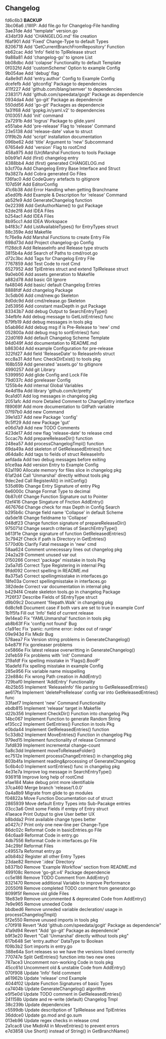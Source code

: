 

## Changelog

fd6c6b3 **BACKUP**   
3bc06a6 //WIP: Add file.go for Changelog-File handling   
3ae31de Add "template" version.go   
434bf39 Add 'CHANGELOG.md' file creation   
f6af901 Add 'Fixed' Change-Type to default Types   
8206718 Add 'GetCurrentBranchFromRepository' Function   
eb62cac Add 'Info' field to TplRelease struct   
9a88a81 Add 'changelog-go' to ignore List   
bb08dbc Add 'colapse' Functionality to default Template   
0f032fd Add 'customScheme' Option to example Config   
9b054ae Add 'debug' flag   
4a8e9d1 Add 'entry.author' Config to Example Config   
dcefefb Add 'gitconfig' Package to dependencies   
411f227 Add 'github.com/blang/semver' to dependencies   
2383171 Add 'github.com/speedata/gogit' Package as dependencie   
0934da4 Add 'go-git' Package as dependencie   
550dd56 Add 'go-git' Packages as dependencie   
1a31f68 Add 'gopkg.in/yaml.v2' to dependencies   
0103051 Add 'init' command   
2a7291b Add 'logrus' Package to glide.yaml   
e551abe Add 'pre-release' Flag to 'release' Command   
23e5138 Add 'release-date' value to struct   
01f9b2b Add 'script' installation documentation   
096be62 Add 'title' Argument to 'new' Subcommand   
67654e9 Add 'version' Flag to rootCmd   
458a975 Add (Un)Marshal Functions to tools Package   
b0b91e1 Add (first) changelog entry   
4388bb4 Add (first) generated CHANGELOG.md   
b3cf70a Add Changelog Entry Base Interface and Struct   
9a3827a Add Cobra generated Go Files   
f36fac0 Add CodeQuery artefacts to gitignore   
107d59f Add EditorConfig   
41c6b38 Add Error Handling when getting Branchname   
a5ed0fb Add Example & Description for 'release' Command   
ab52fe9 Add GenerateChangelog function   
0e22398 Add GetAuthorName() to gut Package   
62de2f8 Add IDEA Files   
b254ac1 Add IDEA Files   
8b95cc1 Add IDEA Workspace   
b4f83c7 Add ListAvailableTypes() for EntryTypes struct   
88c359e Add Makefile   
fc76e9a Add Marshal Functions to create Entry File   
698d73d Add Project changelog-go Config   
f128dc8 Add ReleaseInfo and Release type structs   
3815b4a Add Search of Paths to cmd/root.go   
d72c3bc Add Tags for Changelog Entry File   
7767859 Add Test Code to root Cmd   
6527952 Add TplEntries struct and extend TplRelease struct   
9a0eb06 Add assets generation to Makefile   
a882d78 Add basic Git Ignore   
fa48046 Add basic/ default Changelog Entries   
8888fdf Add changelog Package   
3c5db06 Add cmd/new.go Skeleton   
8d0dc9d Add cmd/release.go Skeleton   
2d53956 Add constant maxDepth in gut Package   
83343b7 Add debug Output to SearchEntryType()   
34efbfe Add debug message to GetListEntries() func   
679fb19 Add debug messages in tools pkg   
b5ab86d Add debug msg if is Pre-Release to 'new' cmd   
052800a Add debug msg to sortEntries() func   
22d0169 Add default Changelog Scheme Template   
94d049f Add documentation to README.md   
b86304d Add example Configuration for pre-release   
322fd27 Add field 'ReleaseDate' to ReleaseInfo struct   
ecc8a31 Add func CheckDirExist() to tools pkg   
168b559 Add generated 'assets.go' to gitignore   
4990257 Add git Library   
5399950 Add glide Config and Lock File   
79d037c Add goreleaser Config   
1255b4e Add internal Global Variables   
4e4d19a Add library 'github.com/kr/pretty'   
9ca1d01 Add log messages in changelog pkg   
2051afc Add more Detailed Comment to ChangeEntry interface   
f89069f Add more documentation to GitPath variable   
07f97b0 Add new Command   
39e1d37 Add new Package 'config'   
9c5ff29 Add new Package 'gut'   
e06d7a9 Add new TODO Comments   
423de17 Add new flag 'release-date' to release cmd   
5ccac7b Add prepareReleaseDir() function   
248ea57 Add processChangelogTmpl() function   
69da49a Add skeleton of GetReleasedEntries() func   
d64da8c Add tags to fields of struct ReleaseInfo   
aefdada Add two debug messages before exiting   
b1ce9aa Add version Entry to Example Config   
62a1190 Allocate memory for files slice in changelog pkg   
61af2d4 Call 'Unmarshal' directly without tools pkg   
9dec2ed Call RegisterAll() in initConfig()   
535d69b Change Entry Signature of entry Pkg   
6e6000c Change Format Type to decimal   
0b87c6f Change Function Signature out to Pointer   
f2ef416 Change Singature of Fnction AddEntry()   
467676d Change check for max Depth in Config Search   
b295b6c Change field name 'Collapse' in default Scheme   
da5de18 Change fieldname to 'Collapse'   
048df23 Change function signature of prepareReleaseDir()   
975071d Change search criterias of SearchEntryType()   
b613f1e Change signature of function GetReleasedEntries()   
3c7942f Check if path is Directory in GetEntries()   
5770d0b Clarify Fatal message in 'new' cmd   
58aa624 Comment unnecessary lines out changelog pkg   
24a2a29 Comment unused var out   
0150266 Correct 'package' misstake in tools Pkg   
2a5a7d5 Correct Type Registering in internal Pkg   
9fdd092 Correct spelling in README.md   
8a375a5 Correct spellingmisstake in interfaces.go   
18fe03a Correct spellingmisstake in interfaces.go   
382dede Correct var documentation in internal pkg   
b4294f4 Create skeleton tools.go in changelog Package   
7f26f37 Describe Fields of SEntryType struct   
d9b09c2 Document 'filepath.Walk' in changelog pkg   
6d8cfe8 Document case if both vars are set to true in example Conf   
1b1f5fa Fill out 'Info' field of current release   
9e14ea0 Fix 'YAMLUnmarshal' function in tools pkg   
ab8b63f Fix 'config not found' Bug   
c1a91ec Fix 'panic: runtime error: index out of range'   
09e943d Fix Mkdir Bug   
578aea7 Fix Version string problems in GenerateChangelog()   
b4e871f Fix goreleaser problems   
ce5866e Fix latest release overwritting in GenerateChangelog()   
2d1eb59 Fix problems with 'init' Command   
219afdf Fix spelling misstake in 'Flags().BoolP'   
16adefd Fix spelling misstake in example Config   
285e956 Fix variable name misspelling   
22e884c Fix wrong Path creation in AddEntry()   
729baf0 Implement 'AddEntry' Functionality   
4b25b55 Implement 'ReleaseInfo' file parsing to GetReleasedEntries()   
ae617fa Implement 'deletePreRelease' config var into GetReleasedEntries() func   
33faef7 Implement 'new' Command Functionality   
ebdb815 Implement 'release' target in Makefile   
d22b356 Implement CheckDir() Function into changelog Pkg   
14bc067 Implement Function to generate Random String   
ef35cc2 Implement GetEntries() Function in tools Pkg   
e0bda44 Implement GetReleasedEntries() function   
5c33db2 Implement MoveEntries() Function in changelog Pkg   
979ed15 Implement functionality of release Command   
7afd839 Implement incremental change-count   
5a8c3dd Implement moveToReleaseFolder()   
ec7512e Implement processChangeEntries() in changelog pkg   
803b4fa Implement reading&processing of GenerateChangelog   
5c6b4c0 Implement sortEntries() func in changelog pkg   
4e31e7a Improve log message in SearchEntryType()   
9361f18 Improve long help of rootCmd   
e1ae184 Make debug print more identifiable   
37ca460 Merge branch 'release/1.0.0'   
0a4a8b9 Migrate from glide to go modules   
f04822a Move Function Documentation out of struct   
2865939 Move default Entry Types into Sub-Pacakge entries   
03cc3a6 Omit some Fields if emtpy of Entry struct   
41aeace Print Output to give User better UX   
b8bdda2 Print available change types better   
a0427c7 Print only one new-line per Change-Type   
86dc02c Reformat Code in basicEntries.go File   
64c6aa9 Reformat Code in entry.go   
4db7556 Reformat Code in interfaces.go File   
34c29bf Reformat Files   
c49557a Reformat entry.go   
a0b84b2 Register all other Entry Types   
23dae82 Remove '.idea' Directory   
b8371b0 Remove 'Example Workflow' section from README.md   
499108c Remove 'go-git.v4' Package dependencie   
cc5e186 Remove TODO Comment from AddEntry()   
8321470 Remove additional Variable to improve Performance   
20550f8 Remove completed TODO comment from generator.go   
8099f5f Remove old glide Files   
18e83e9 Remove uncommented & deprecated Code from AddEntry()   
7e9e965 Remove unneded Code   
bbdbed6 Remove unneded variable decleration/ usage in processChangelogTmpl()   
5f2e550 Remove unused imports in tools pkg   
c70f918 Revert "Add 'github.com/speedata/gogit' Package as dependencie"   
41a9d94 Revert "Add 'go-git' Package as dependencie"   
b9f3e20 Revert "Call 'Unmarshal' directly without tools pkg"   
617b648 Set 'entry.author' DataType to Boolean   
f09b3b2 Sort imports in entry.go   
388e64a Sort releases so we have the versions listed correctly   
770747e Split GetEntries() function into two new ones   
787ace3 Uncomment non-working Code in tools pkg   
45cc61d Uncomment old & unstable Code from AddEntry()   
070f908 Update 'Info' field comment   
a61962b Update 'release' cmd Example   
4044f02 Update Function Signatures of basic Types   
ca7404b Update GenerateChangelog() algorithm   
e5f5e0d Update TODO comment in GetReleasedEntries()   
241158b Update and re-write (default) Changelog Tmpl   
38c239b Update dependencies   
c5599db Update describption of TplRelease and TplEntries   
36ddce0 Update go.mod and go.sum   
013eb96 Update regex checks in release cmd   
2a1cac8 Use MkdirAll in MoveEntries() to prevent errors   
e7d3858 Use Short() instead of String() in GetBranchName()

